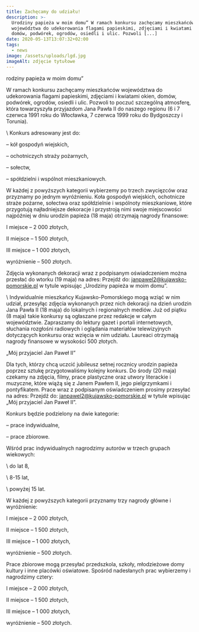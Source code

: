 ```yaml
---
title: Zachęcamy do udziału!
description: >-
  Urodziny papieża w moim domu” W ramach konkursu zachęcamy mieszkańców
  województwa do udekorowania flagami papieskimi, zdjęciami i kwiatami okien,
  domów, podwórek, ogrodów, osiedli i ulic. Pozwoli [...]
date: 2020-05-13T13:07:32+02:00
tags:
  - news
image: /assets/uploads/lgd.jpg
imageAlt: zdjęcie tytułowe
---
```

rodziny papieża w moim domu”



W ramach konkursu zachęcamy mieszkańców województwa do udekorowania flagami papieskimi, zdjęciami i kwiatami okien, domów, podwórek, ogrodów, osiedli i ulic. Pozwoli to poczuć szczególną atmosferę, która towarzyszyła przyjazdom Jana Pawła II do naszego regionu (6 i 7 czerwca 1991 roku do Włocławka, 7 czerwca 1999 roku do Bydgoszczy i Torunia).



\    Konkurs adresowany jest do:



– kół gospodyń wiejskich,



– ochotniczych straży pożarnych,



– sołectw,



– spółdzielni i wspólnot mieszkaniowych.



W każdej z powyższych kategorii wybierzemy po trzech zwycięzców oraz przyznamy po jednym wyróżnieniu. Koła gospodyń wiejskich, ochotnicze straże pożarne, sołectwa oraz spółdzielnie i wspólnoty mieszkaniowe, które przygotują najładniejsze dekoracje i przystroją nimi swoje miejscowości najpóźniej w dniu urodzin papieża (18 maja) otrzymają nagrody finansowe:



I miejsce – 2 000 złotych,



II miejsce – 1 500 złotych,



III miejsce – 1 000 złotych,



wyróżnienie – 500 złotych.



Zdjęcia wykonanych dekoracji wraz z podpisanym oświadczeniem można przesłać do wtorku (19 maja) na adres: Przejdź do: janpawel2@kujawsko-pomorskie.pl w tytule wpisując „Urodziny papieża w moim domu”.



\    Indywidualnie mieszkańcy Kujawsko-Pomorskiego mogą wziąć w nim udział, przesyłąc zdjęcia wykonanych przez nich dekoracji na dzień urodzin Jana Pawła II (18 maja) do lokalnych i regionalnych mediów. Już od piątku (8 maja) takie konkursy są ogłaszane przez redakcje w całym województwie. Zapraszamy do lektury gazet i portali internetowych, słuchania rozgłośni radiowych  i oglądania materiałów telewizyjnych dotyczących konkursu oraz wzięcia w nim udziału. Laureaci otrzymają nagrody finansowe w wysokości 500 złotych.



„Mój przyjaciel Jan Paweł II”



Dla tych, którzy chcą uczcić jubileusz setnej rocznicy urodzin papieża poprzez sztukę przygotowaliśmy kolejny konkurs. Do środy (20 maja) czekamy na zdjęcia, filmy, prace plastyczne oraz utwory literackie i muzyczne, które wiążą się z Janem Pawłem II, jego pielgrzymkami i pontyfikatem. Prace wraz z podpisanym oświadczeniem prosimy przesyłać na adres: Przejdź do: janpawel2@kujawsko-pomorskie.pl w tytule wpisując „Mój przyjaciel Jan Paweł II”.



Konkurs będzie podzielony na dwie kategorie:



– prace indywidualne,



– prace zbiorowe.



Wśród prac indywidualnych nagrodzimy autorów w trzech grupach wiekowych:



\    do lat 8,

\    8-15 lat,

\    powyżej 15 lat.



W każdej z powyższych kategorii przyznamy trzy nagrody główne i wyróżnienie:



I miejsce – 2 000 złotych,



II miejsce – 1 500 złotych,



III miejsce – 1 000 złotych,



wyróżnienie – 500 złotych.



Prace zbiorowe mogą przesyłać przedszkola, szkoły, młodzieżowe domy kultury i inne placówki oświatowe. Spośród nadesłanych prac wybierzemy i nagrodzimy cztery:



I miejsce – 2 000 złotych,



II miejsce – 1 500 złotych,



III miejsce – 1 000 złotych,



wyróżnienie – 500 złotych.
